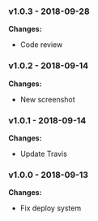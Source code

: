
 ### v1.0.3 - 2018-09-28 
 **Changes:** 
 * Code review
 
 ### v1.0.2 - 2018-09-14 
 **Changes:** 
 * New screenshot
 
 ### v1.0.1 - 2018-09-14 
 **Changes:** 
 * Update Travis
 
 ### v1.0.0 - 2018-09-13 
 **Changes:** 
 * Fix deploy system
 
